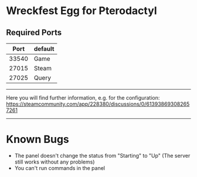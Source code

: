 # Wreckfest Egg for Pterodactyl
## Required Ports
|Port|default|
|----|-------|
|33540|Game|
|27015|Steam|
|27025|Query|

---------------------

Here you will find further information, e.g. for the configuration: https://steamcommunity.com/app/228380/discussions/0/613938693082657261


-------------
# Known Bugs
- The panel doesn't change the status from "Starting" to "Up" (The server still works without any problems)
- You can't run commands in the panel